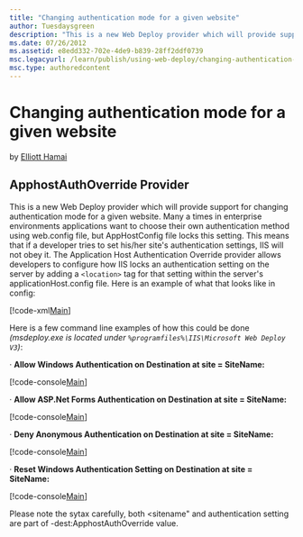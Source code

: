 ```yaml
---
title: "Changing authentication mode for a given website"
author: Tuesdaysgreen
description: "This is a new Web Deploy provider which will provide support for changing authentication mode for a given website. Many a times in enterprise environments ap..."
ms.date: 07/26/2012
ms.assetid: e8edd332-702e-4de9-b839-28ff2ddf0739
msc.legacyurl: /learn/publish/using-web-deploy/changing-authentication-mode-for-a-given-website
msc.type: authoredcontent
---
```

Changing authentication mode for a given website
====================
by [Elliott Hamai](https://github.com/Tuesdaysgreen)

## ApphostAuthOverride Provider

This is a new Web Deploy provider which will provide support for changing authentication mode for a given website. Many a times in enterprise environments applications want to choose their own authentication method using web.config file, but AppHostConfig file locks this setting. This means that if a developer tries to set his/her site's authentication settings, IIS will not obey it. The Application Host Authentication Override provider allows developers to configure how IIS locks an authentication setting on the server by adding a `<location>` tag for that setting within the server's applicationHost.config file. Here is an example of what that looks like in config:

[!code-xml[Main](changing-authentication-mode-for-a-given-website/samples/sample1.xml)]

Here is a few command line examples of how this could be done *(msdeploy.exe is located under `%programfiles%\IIS\Microsoft Web Deploy V3`)*:

· **Allow Windows Authentication on Destination at site = SiteName:** 

[!code-console[Main](changing-authentication-mode-for-a-given-website/samples/sample2.cmd)]

· **Allow ASP.Net Forms Authentication on Destination at site = SiteName:** 

[!code-console[Main](changing-authentication-mode-for-a-given-website/samples/sample3.cmd)]

· **Deny Anonymous Authentication on Destination at site = SiteName:** 

[!code-console[Main](changing-authentication-mode-for-a-given-website/samples/sample4.cmd)]

· **Reset Windows Authentication Setting on Destination at site = SiteName:** 

[!code-console[Main](changing-authentication-mode-for-a-given-website/samples/sample5.cmd)]

Please note the sytax carefully, both &lt;sitename" and authentication setting are part of -dest:ApphostAuthOverride value.